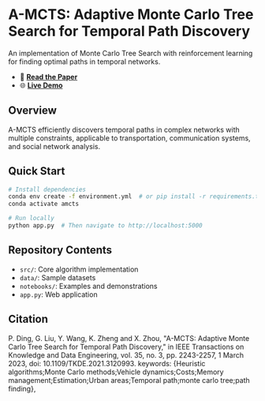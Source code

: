 # A-MCTS: Adaptive Monte Carlo Tree Search for Temporal Path Discovery

An implementation of Monte Carlo Tree Search with reinforcement learning for finding optimal paths in temporal networks.

- 📄 **[Read the Paper](https://ieeexplore.ieee.org/document/9580584)**
- 🌐 **[Live Demo](https://amcts.vercel.app/)**

## Overview

A-MCTS efficiently discovers temporal paths in complex networks with multiple constraints, applicable to transportation, communication systems, and social network analysis.

## Quick Start

```bash
# Install dependencies
conda env create -f environment.yml  # or pip install -r requirements.txt
conda activate amcts

# Run locally
python app.py  # Then navigate to http://localhost:5000
```

## Repository Contents

- `src/`: Core algorithm implementation
- `data/`: Sample datasets
- `notebooks/`: Examples and demonstrations
- `app.py`: Web application

## Citation

P. Ding, G. Liu, Y. Wang, K. Zheng and X. Zhou, "A-MCTS: Adaptive Monte Carlo Tree Search for Temporal Path Discovery," in IEEE Transactions on Knowledge and Data Engineering, vol. 35, no. 3, pp. 2243-2257, 1 March 2023, doi: 10.1109/TKDE.2021.3120993.
keywords: {Heuristic algorithms;Monte Carlo methods;Vehicle dynamics;Costs;Memory management;Estimation;Urban areas;Temporal path;monte carlo tree;path finding},


